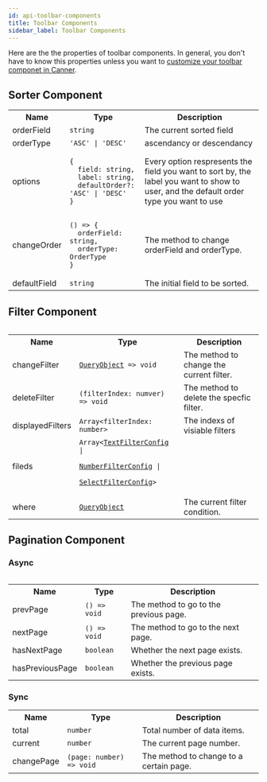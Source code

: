 ```yaml
---
id: api-toolbar-components
title: Toolbar Components
sidebar_label: Toolbar Components
---
```



Here are the the properties of toolbar components. In general, you don't have to know this properties unless you want to [customize your toolbar componet in Canner](guides-customized-toolbar).

## Sorter Component

<table>
  <tr>
    <th>Name</th>
    <th>Type</th>
    <th>Description</th>
  </tr>
  <tr>
    <td>orderField</td>
    <td><code>string</code></td>
    <td>The current sorted field</td>
  </td>
  <tr>
    <td>orderType</td>
    <td><code>'ASC' | 'DESC'</code></td>
    <td>ascendancy or descendancy</td>
  </tr>
  <tr>
    <td>options</td>
    <td width="30%">
      <pre><code>{
  field: string,
  label: string,
  defaultOrder?: 'ASC' | 'DESC'
}</code></pre>
    </td>
    <td>Every option respresents the field you want to sort by, the label you want to show to user, and the default order type you want to use</td>
  </tr>
  <tr>
    <td>changeOrder</td>
    <td>
      <pre><code>() => {
  orderField: string,
  orderType: OrderType
}</code></pre>
    </td>
    <td>The method to change orderField and orderType.</td>
  </tr>
  <tr>
    <td>defaultField</td>
    <td><code>string</code></td>
    <td>The initial field to be sorted.</td>
  </tr>
<table>

## Filter Component

<table>
  <tr>
    <th>Name</th>
    <th>Type</th>
    <th>Description</th>
  </tr>
  <tr>
    <td>changeFilter</td>
    <td><code><a href="api-types#queryobject">QueryObject</a> => void</code></td>
    <td>The method to change the current filter.</td>
  </tr>
  <tr>
    <td>deleteFilter</td>
    <td><code>(filterIndex: numver) => void</code></td>
    <td>The method to delete the specfic filter.</td>
  </tr>
  <tr>
    <td>displayedFilters</td>
    <td><code>Array&lt;filterIndex: number></code></td>
    <td>The indexs of visiable filters</td>
  </tr>
  <tr>
    <td>fileds</td>
    <td>
      <code>Array&lt;<a href="api-types#textfilter">TextFilterConfig</a> | 
        <a href="api-types#numberfilter">NumberFilterConfig</a> | 
        <a href="api-types#selectfilter">SelectFilterConfig</a>>
      </code>
    </td>
    <td></td>
  </tr>
  <tr>
    <td>where</td>
    <td><code><a href="api-types#queryobject">QueryObject</a></code></td>
    <td>The current filter condition.</td>
  </tr>
<table>

## Pagination Component

### Async

<table>
  <tr>
    <th>Name</th>
    <th>Type</th>
    <th>Description</th>
  </tr>
  <tr>
    <td>prevPage</td>
    <td><code>() => void</code></td>
    <td>The method to go to the previous page.</td>
  </tr>
  <tr>
    <td>nextPage</td>
    <td><code>() => void</code></td>
    <td>The method to go to the next page.</td>
  </tr>
  <tr>
    <td>hasNextPage</td>
    <td><code>boolean</code></td>
    <td>Whether the next page exists.</td>
  </tr>
  <tr>
    <td>hasPreviousPage</td>
    <td><code>boolean</code></td>
    <td>Whether the previous page exists.</td>
  </tr>
</table>


### Sync

<table>
  <tr>
    <th>Name</th>
    <th>Type</th>
    <th>Description</th>
  </tr>
  <tr>
    <td>total</td>
    <td><code>number</code></td>
    <td>Total number of data items.</td>
  </tr>
   <tr>
    <td>current</td>
    <td><code>number</code></td>
    <td>The current page number.</td>
  </tr>
  <tr>
    <td>changePage</td>
    <td><code>(page: number) => void</code></td>
    <td>The method to change to a certain page.</td>
  </tr>
</table>

